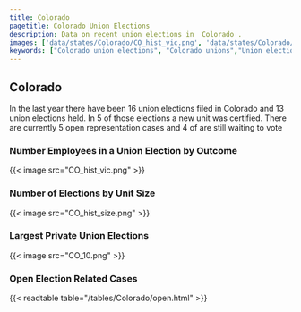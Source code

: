 ```yaml
---
title: Colorado
pagetitle: Colorado Union Elections
description: Data on recent union elections in  Colorado .
images: ['data/states/Colorado/CO_hist_vic.png', 'data/states/Colorado/CO_hist_size.png', 'data/states/Colorado/CO_10.png']
keywords: ["Colorado union elections", "Colorado unions","Union elections"]
---
```

##  Colorado

In the last year there have been 16 union elections filed in Colorado and 13 union elections held. In 5 of those elections a new unit was certified. There are currently 5 open representation cases and 4 of are still waiting to vote

### Number Employees in a Union Election by Outcome
{{< image src="CO_hist_vic.png" >}}

### Number of Elections by Unit Size
{{< image src="CO_hist_size.png" >}}

### Largest Private Union Elections
{{< image src="CO_10.png" >}}

### Open Election Related Cases
{{< readtable table="/tables/Colorado/open.html" >}}

